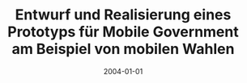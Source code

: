 ---
abstract: ''
authors:
- Barbara Ondrisek
date: '2004-01-01'
featured: false
links:
- name: Publik
  url: https://publik.tuwien.ac.at/showentry.php?ID=138827&lang=2
publication_types:
- '7'
publishDate: '2004-01-01'
title: Entwurf und Realisierung eines Prototyps für Mobile Government am Beispiel
  von mobilen Wahlen
url_pdf: ''
---
